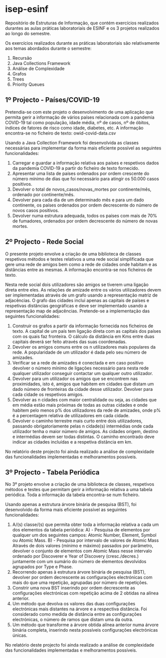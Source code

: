 # isep-esinf

Repositório de Estruturas de Informação, que contém exercícios realizados durantes as aulas práticas laboratoriais de ESINF e os 3 projetos realizados ao longo do semestre. 

Os exercícios realizados durante as práticas laboratoriais são relativamente aos temas abordados durante o semestre: 

1. Recursão
2. Java Collections Framework
3. Análise de Complexidade
4. Grafos
5. Trees
6. Priority Queues

## 1º Projecto - Países/COVID-19

Pretendia-se com este projeto o desenvolvimento de uma aplicação que permita gerir a informação de vários países relacionada com a pandemia COVID-19 tal como população, idade média, nº de casos, nº de óbitos, índices de fatores de risco como idade, diabetes, etc.
A informação encontra-se no ficheiro de texto: owid-covid-data.csv

Usando a Java Collection Framework foi desenvolvida as classes necessárias para implementar da forma mais eficiente possível as seguintes funcionalidades:

1. Carregar e guardar a informação relativa aos países e respetivos dados da pandemia COVID-19 a partir do ficheiro de texto fornecido.
2. Apresentar uma lista de países ordenados por ordem crescente do número mínimo de dias que foi necessário para atingir os 50.000 casos positivos. 
3. Devolver o total de novos_casos/novas_mortes por continente/mês, ordenado por continente/mês.
4. Devolver para cada dia de um determinado mês e para um dado continente, os países ordenados por ordem decrescente do número de novos casos positivos.
5. Devolver numa estrutura adequada, todos os países com mais de 70% de fumadores, ordenados por ordem decrescente do número de novas mortes.

## 2º Projecto - Rede Social

O presente projeto envolve a criação de uma biblioteca de classes respetivos métodos e testes relativos a uma rede social simplificada que gere uma rede de amigos bem como a rede de cidades onde habitam e as distâncias entre as mesmas. A informação encontra-se nos ficheiros de texto.

Nesta rede social dois utilizadores são amigos se tiverem uma ligação direta entre eles. As relações de amizade entre os vários utilizadores devem ser implementadas através de um grafo usando a representação matriz de adjacências. O grafo das cidades inclui apenas as capitais de países e respetivas distâncias geográficas e deve ser implementado usando a representação map de adjacências. Pretende-se a implementação das seguintes funcionalidades:

1. Construir os grafos a partir da informação fornecida nos ficheiros de texto. A capital de um país tem ligação direta com as capitais dos países com os quais faz fronteira. O cálculo da distância em Kms entre duas capitais deverá ser feito através das suas coordenadas.
2. Devolver os amigos comuns entre os n utilizadores mais populares da rede. A popularidade de um utilizador é dada pelo seu número de amizades.
3. Verificar se a rede de amizades é conectada e em caso positivo devolver o número mínimo de ligações necessário para nesta rede qualquer utilizador conseguir contactar um qualquer outro utilizador.
4. Devolver para um utilizador os amigos que se encontrem nas proximidades, isto é, amigos que habitem em cidades que distam um dado número de fronteiras da cidade desse utilizador. Devolver para cada cidade os respetivos amigos.
5. Devolver as n cidades com maior centralidade ou seja, as cidades que em média estão mais próximas de todas as outras cidades e onde habitem pelo menos p% dos utilizadores da rede de amizades, onde p% é a percentagem relativa de utilizadores em cada cidade.
6. Devolver o caminho terrestre mais curto entre dois utilizadores, passando obrigatoriamente pelas n cidade(s) intermédias onde cada utilizador tenha o maior número de amigos. As cidades origem, destino e intermédias devem ser todas distintas. O caminho encontrado deve indicar as cidades incluídas e a respetiva distância em km.

No relatório deste projecto foi ainda realizado a análise de complexidade das funcionalidades implementadas e melhoramentos possíveis.

## 3º Projecto - Tabela Periódica

No 3º projeto envolve a criação de uma biblioteca de classes, respetivos métodos e testes que permitam gerir a informação relativa a uma tabela periódica. Toda a informação da tabela encontra-se num ficheiro.

Usando apenas a estrutura árvore binária de pesquisa (BST), foi desenvolvido da forma mais eficiente possível as seguintes funcionalidades:

1. A/(s) classe/(s) que permita obter toda a informação relativa a cada um dos elementos da tabela periódica:
	A) - Pesquisa de elementos por qualquer um dos seguintes campos: Atomic Number, Element, Symbol ou Atomic Mass.
	B) - Pesquisa por intervalo de valores de Atomic Mass Através de dois valores (mínimo e máximo) passados por parâmetro, devolver o conjunto de elementos com Atomic Mass nesse intervalo ordenado por Discoverer e Year of Discovery (cresc./decres.) juntamente com um sumário do número de elementos devolvidos agrupados por Type e Phase.
2. Recorrendo apenas à estrutura árvore binária de pesquisa (BST), devolver por ordem decrescente as configurações electrónicas com mais do que uma repetição, agrupadas por número de repetições.
3. Constrir uma nova BST inserindo por ordem decrescente as configurações electrónicas com repetição acima de 2 obtidas na alínea anterior.
4. Um método que devolva os valores das duas configurações electrónicas mais distantes na árvore e a respectiva distância. Foi considerado como medida de distância entre as configurações electrónicas, o número de ramos que distam uma da outra.
5. Um método que transforme a árvore obtida alínea anterior numa árvore binária completa, inserindo nesta possíveis configurações electrónicas únicas.

No relatório deste projecto foi ainda realizado a análise de complexidade das funcionalidades implementadas e melhoramentos possíveis.